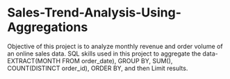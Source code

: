 # Sales-Trend-Analysis-Using-Aggregations
Objective of this project is to analyze monthly revenue and order volume of an online sales data. SQL skills used in this project to aggregate the data- EXTRACT(MONTH FROM order_date), GROUP BY, SUM(), COUNT(DISTINCT order_id), ORDER BY, and then Limit results.

